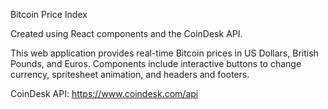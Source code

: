 Bitcoin Price Index

Created using React components and the CoinDesk API.

This web application provides real-time Bitcoin prices in US Dollars, British Pounds, and Euros.
Components include interactive buttons to change currency, spritesheet animation, and headers and footers.  


CoinDesk API: https://www.coindesk.com/api
